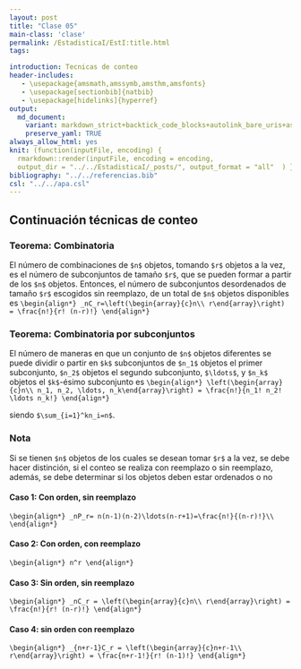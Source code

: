 ```yaml
---
layout: post
title: "Clase 05"
main-class: 'clase'
permalink: /EstadisticaI/EstI:title.html
tags:

introduction: Tecnicas de conteo
header-includes:
   - \usepackage{amsmath,amssymb,amsthm,amsfonts}
   - \usepackage[sectionbib]{natbib}
   - \usepackage[hidelinks]{hyperref}
output:
  md_document:
    variant: markdown_strict+backtick_code_blocks+autolink_bare_uris+ascii_identifiers+tex_math_single_backslash
    preserve_yaml: TRUE
always_allow_html: yes   
knit: (function(inputFile, encoding) {
  rmarkdown::render(inputFile, encoding = encoding,
  output_dir = "../../EstadisticaI/_posts/", output_format = "all"  ) })
bibliography: "../../referencias.bib"
csl: "../../apa.csl"
---
```








Continuación técnicas de conteo
-------------------------------

### Teorema: Combinatoria

El número de combinaciones de `$n$` objetos, tomando `$r$` objetos a la
vez, es el número de subconjuntos de tamaño `$r$`, que se pueden formar
a partir de los `$n$` objetos. Entonces, el número de subconjuntos
desordenados de tamaño `$r$` escogidos sin reemplazo, de un total de
`$n$` objetos disponibles es
`\begin{align*} _nC_r=\left(\begin{array}{c}n\\ r\end{array}\right) = \frac{n!}{r! (n-r)!} \end{align*}`

### Teorema: Combinatoria por subconjuntos

El número de maneras en que un conjunto de `$n$` objetos diferentes se
puede dividir o partir en `$k$` subconjuntos de `$n_1$` objetos el
primer subconjunto, `$n_2$` objetos el segundo subconjunto, `$\ldots$`,
y `$n_k$` objetos el `$k$`-ésimo subconjunto es
`\begin{align*} \left(\begin{array}{c}n\\ n_1, n_2, \ldots, n_k\end{array}\right) = \frac{n!}{n_1! n_2! \ldots n_k!} \end{align*}`

siendo `$\sum_{i=1}^kn_i=n$`.

### Nota

Si se tienen `$n$` objetos de los cuales se desean tomar `$r$` a la vez,
se debe hacer distinción, si el conteo se realiza con reemplazo o sin
reemplazo, además, se debe determinar si los objetos deben estar
ordenados o no

#### Caso 1: Con orden, sin reemplazo

`\begin{align*} _nP_r= n(n-1)(n-2)\ldots(n-r+1)=\frac{n!}{(n-r)!}\\ \end{align*}`

#### Caso 2: Con orden, con reemplazo

`\begin{align*} n^r \end{align*}`

#### Caso 3: Sin orden, sin reemplazo

`\begin{align*} _nC_r = \left(\begin{array}{c}n\\ r\end{array}\right) = \frac{n!}{r! (n-r)!} \end{align*}`

#### Caso 4: sin orden con reemplazo

`\begin{align*} _{n+r-1}C_r = \left(\begin{array}{c}n+r-1\\ r\end{array}\right) = \frac{n+r-1!}{r! (n-1)!} \end{align*}`
